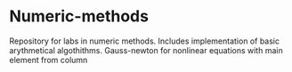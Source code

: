 # Numeric-methods
Repository for labs in numeric methods. Includes implementation of basic arythmetical algothithms.
Gauss-newton for nonlinear equations with main element from column
